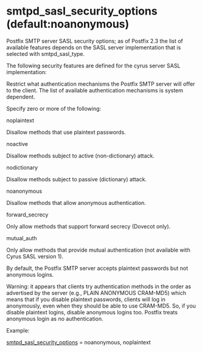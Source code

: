 # smtpd_sasl_security_options (default:noanonymous) 

 Postfix SMTP server SASL security options; as of Postfix 2.3
the list of available
features depends on the SASL server implementation that is selected
with smtpd_sasl_type.  

 The following security features are defined for the cyrus
server SASL implementation: 


Restrict what authentication mechanisms the Postfix SMTP server
will offer to the client.  The list of available authentication
mechanisms is system dependent.



Specify zero or more of the following:




noplaintext

Disallow methods that use plaintext passwords. 

noactive

Disallow methods subject to active (non-dictionary) attack. 

nodictionary

Disallow methods subject to passive (dictionary) attack. 

noanonymous

Disallow methods that allow anonymous authentication. 

forward_secrecy

Only allow methods that support forward secrecy (Dovecot only).


mutual_auth

Only allow methods that provide mutual authentication (not available
with Cyrus SASL version 1). 




By default, the Postfix SMTP server accepts plaintext passwords but
not anonymous logins.



Warning: it appears that clients try authentication methods in the
order as advertised by the server (e.g., PLAIN ANONYMOUS CRAM-MD5)
which means that if you disable plaintext passwords, clients will
log in anonymously, even when they should be able to use CRAM-MD5.
So, if you disable plaintext logins, disable anonymous logins too.
Postfix treats anonymous login as no authentication.



Example:



<a href="postconf.5.html#smtpd_sasl_security_options">smtpd_sasl_security_options</a> = noanonymous, noplaintext



